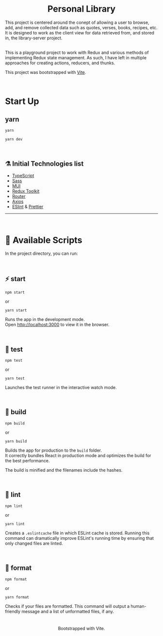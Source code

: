 <h1 align="center">Personal Library</h1>
This project is centered around the conept of allowing a user to browse, add, and remove collected data such as quotes, verses, books, recipes, etc. It is designed to work as the client view for data retrieved from, and stored in, the library-server project.<br /><br />

This is a playground project to work with Redux and various methods of implementing Redux state management. As such, I have left in multiple approaches for creating actions, reducers, and thunks.

This project was bootstrapped with [Vite](https://vitejs.dev/).

<br />

# Start Up

## yarn

```sh
yarn
```

```sh
yarn dev
```

<br />

## ⚗️ Initial Technologies list

- [TypeScript](https://www.typescriptlang.org/)
- [Sass](https://sass-lang.com/)
- [MUI](https://mui.com/)
- [Redux Toolkit](https://redux-toolkit.js.org/)
- [Router](https://reactrouter.com/)
- [Axios](https://axios-http.com/)
- [ESlint](https://eslint.org/) & [Prettier](https://prettier.io/)

---

<br />

# 🚀 Available Scripts

In the project directory, you can run:

<br />

## ⚡️ start

```
npm start
```

or

```
yarn start
```

Runs the app in the development mode.\
Open [http://localhost:3000](http://localhost:3000) to view it in the browser.

<br />

## 🧪 test

```
npm test
```

or

```
yarn test
```

Launches the test runner in the interactive watch mode.

<br />

## 🦾 build

```
npm build
```

or

```
yarn build
```

Builds the app for production to the `build` folder.\
It correctly bundles React in production mode and optimizes the build for the best performance.

The build is minified and the filenames include the hashes.

<br />

## 🧶 lint

```
npm lint
```

or

```
yarn lint
```

Creates a `.eslintcache` file in which ESLint cache is stored. Running this command can dramatically improve ESLint's running time by ensuring that only changed files are linted.

<br />

## 🎯 format

```
npm format
```

or

```
yarn format
```

Checks if your files are formatted. This command will output a human-friendly message and a list of unformatted files, if any.

#

<p align="center">Bootstrapped with Vite.</p>
